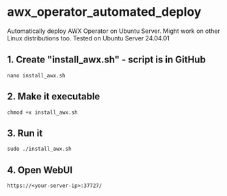# awx_operator_automated_deploy
Automatically deploy AWX Operator on Ubuntu Server. Might work on other Linux distributions too. Tested on Ubuntu Server 24.04.01

## 1. Create "install_awx.sh" - script is in GitHub
`nano install_awx.sh`

## 2. Make it executable
`chmod +x install_awx.sh`

## 3. Run it
`sudo ./install_awx.sh`

## 4. Open WebUI
`https://<your-server-ip>:37727/`

